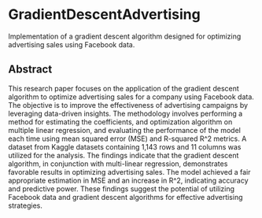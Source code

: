 # GradientDescentAdvertising
Implementation of a gradient descent algorithm designed for optimizing advertising sales using Facebook data.

## Abstract

This research paper focuses on the application of the gradient descent algorithm to optimize advertising sales for a company using Facebook data. The objective is to improve the effectiveness of advertising campaigns by leveraging data-driven insights. The methodology involves performing a method for estimating the coefficients, and optimization algorithm on multiple linear regression, and evaluating the performance of the model each time using mean squared error (MSE) and R-squared R^2 metrics. A dataset from Kaggle datasets containing 1,143 rows and 11 columns was utilized for the analysis. The findings indicate that the gradient descent algorithm, in conjunction with multi-linear regression, demonstrates favorable results in optimizing advertising sales. The model achieved a fair appropriate estimation in MSE and an increase in R^2, indicating accuracy and predictive power. These findings suggest the potential of utilizing Facebook data and gradient descent algorithms for effective advertising strategies. 
